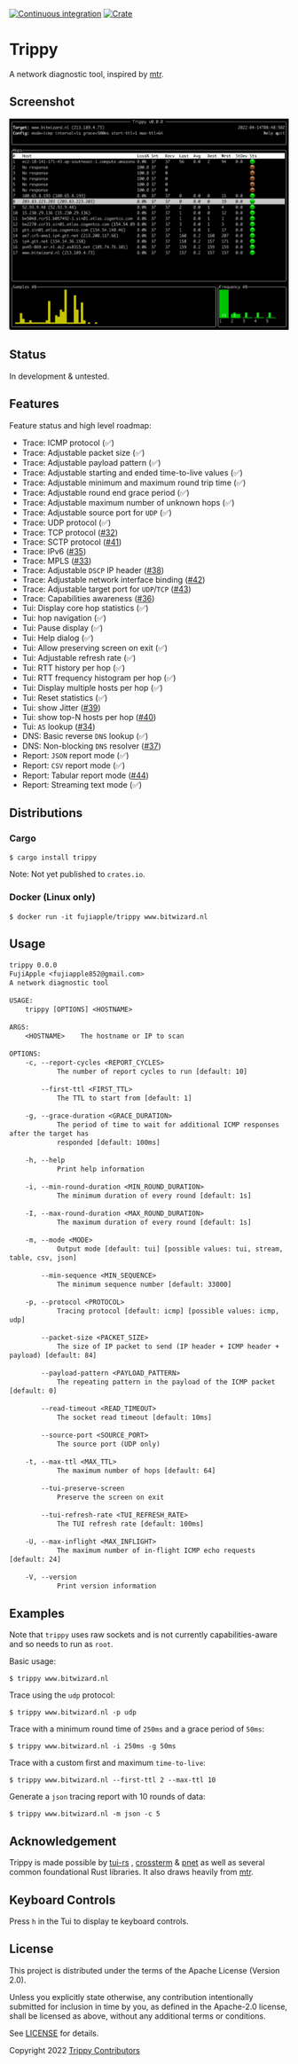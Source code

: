 [![Continuous integration](https://github.com/fujiapple852/trippy/workflows/Continuous%20integration/badge.svg)](https://github.com/fujiapple852/trippy/actions/workflows/ci.yml)
[![Crate](https://img.shields.io/crates/v/trippy.svg)](https://crates.io/crates/trippy/0.0.0)

# Trippy

A network diagnostic tool, inspired by [mtr](https://github.com/traviscross/mtr).

## Screenshot

<img src="assets/trippy-14-04-2022.png" alt="trippy"/>

## Status

In development & untested.

## Features

Feature status and high level roadmap:

- Trace: ICMP protocol (✅)
- Trace: Adjustable packet size (✅)
- Trace: Adjustable payload pattern (✅)
- Trace: Adjustable starting and ended time-to-live values (✅)
- Trace: Adjustable minimum and maximum round trip time (✅)
- Trace: Adjustable round end grace period (✅)
- Trace: Adjustable maximum number of unknown hops (✅)
- Trace: Adjustable source port for `UDP` (✅)
- Trace: UDP protocol (✅)
- Trace: TCP protocol ([#32](https://github.com/fujiapple852/trippy/issues/32))
- Trace: SCTP protocol ([#41](https://github.com/fujiapple852/trippy/issues/41))
- Trace: IPv6 ([#35](https://github.com/fujiapple852/trippy/issues/35))
- Trace: MPLS ([#33](https://github.com/fujiapple852/trippy/issues/33))
- Trace: Adjustable `DSCP` IP header ([#38](https://github.com/fujiapple852/trippy/issues/38))
- Trace: Adjustable network interface binding ([#42](https://github.com/fujiapple852/trippy/issues/42))
- Trace: Adjustable target port for `UDP`/`TCP` ([#43](https://github.com/fujiapple852/trippy/issues/43))
- Trace: Capabilities awareness ([#36](https://github.com/fujiapple852/trippy/issues/36))
- Tui: Display core hop statistics (✅)
- Tui: hop navigation (✅)
- Tui: Pause display (✅)
- Tui: Help dialog (✅)
- Tui: Allow preserving screen on exit (✅)
- Tui: Adjustable refresh rate (✅)
- Tui: RTT history per hop (✅)
- Tui: RTT frequency histogram per hop (✅)
- Tui: Display multiple hosts per hop (✅)
- Tui: Reset statistics (✅)
- Tui: show Jitter ([#39](https://github.com/fujiapple852/trippy/issues/39))
- Tui: show top-N hosts per hop ([#40](https://github.com/fujiapple852/trippy/issues/40))
- Tui: `AS` lookup ([#34](https://github.com/fujiapple852/trippy/issues/34))
- DNS: Basic reverse `DNS` lookup (✅)
- DNS: Non-blocking `DNS` resolver ([#37](https://github.com/fujiapple852/trippy/issues/37))
- Report: `JSON` report mode (✅)
- Report: `CSV` report mode (✅)
- Report: Tabular report mode ([#44](https://github.com/fujiapple852/trippy/issues/44))
- Report: Streaming text mode (✅)

## Distributions

### Cargo

```shell
$ cargo install trippy
```

Note: Not yet published to `crates.io`.

### Docker (Linux only)

```shell
$ docker run -it fujiapple/trippy www.bitwizard.nl
```

## Usage

```shell
trippy 0.0.0
FujiApple <fujiapple852@gmail.com>
A network diagnostic tool

USAGE:
    trippy [OPTIONS] <HOSTNAME>

ARGS:
    <HOSTNAME>    The hostname or IP to scan

OPTIONS:
    -c, --report-cycles <REPORT_CYCLES>
            The number of report cycles to run [default: 10]

        --first-ttl <FIRST_TTL>
            The TTL to start from [default: 1]

    -g, --grace-duration <GRACE_DURATION>
            The period of time to wait for additional ICMP responses after the target has 
            responded [default: 100ms]

    -h, --help
            Print help information

    -i, --min-round-duration <MIN_ROUND_DURATION>
            The minimum duration of every round [default: 1s]

    -I, --max-round-duration <MAX_ROUND_DURATION>
            The maximum duration of every round [default: 1s]

    -m, --mode <MODE>
            Output mode [default: tui] [possible values: tui, stream, table, csv, json]

        --min-sequence <MIN_SEQUENCE>
            The minimum sequence number [default: 33000]

    -p, --protocol <PROTOCOL>
            Tracing protocol [default: icmp] [possible values: icmp, udp]

        --packet-size <PACKET_SIZE>
            The size of IP packet to send (IP header + ICMP header + payload) [default: 84]

        --payload-pattern <PAYLOAD_PATTERN>
            The repeating pattern in the payload of the ICMP packet [default: 0]

        --read-timeout <READ_TIMEOUT>
            The socket read timeout [default: 10ms]

        --source-port <SOURCE_PORT>
            The source port (UDP only)

    -t, --max-ttl <MAX_TTL>
            The maximum number of hops [default: 64]

        --tui-preserve-screen
            Preserve the screen on exit

        --tui-refresh-rate <TUI_REFRESH_RATE>
            The TUI refresh rate [default: 100ms]

    -U, --max-inflight <MAX_INFLIGHT>
            The maximum number of in-flight ICMP echo requests [default: 24]

    -V, --version
            Print version information
```

## Examples

Note that `trippy` uses raw sockets and is not currently capabilities-aware and so needs to run as `root`.

Basic usage:

```shell
$ trippy www.bitwizard.nl
```

Trace using the `udp` protocol:

```shell
$ trippy www.bitwizard.nl -p udp
```

Trace with a minimum round time of `250ms` and a grace period of `50ms`:

```shell
$ trippy www.bitwizard.nl -i 250ms -g 50ms
```

Trace with a custom first and maximum `time-to-live`:

```shell
$ trippy www.bitwizard.nl --first-ttl 2 --max-ttl 10
```

Generate a `json` tracing report with 10 rounds of data:

```shell
$ trippy www.bitwizard.nl -m json -c 5
```

## Acknowledgement

Trippy is made possible by [tui-rs](https://github.com/fdehau/tui-rs)
, [crossterm](https://github.com/crossterm-rs/crossterm) & [pnet](https://github.com/libpnet/libpnet) as well as several
common foundational Rust libraries.  It also draws heavily from [mtr](https://github.com/traviscross/mtr).

## Keyboard Controls

Press `h` in the Tui to display te keyboard controls.

## License

This project is distributed under the terms of the Apache License (Version 2.0).

Unless you explicitly state otherwise, any contribution intentionally submitted for inclusion in time by you, as defined
in the Apache-2.0 license, shall be licensed as above, without any additional terms or conditions.

See [LICENSE](LICENSE) for details.

Copyright 2022 [Trippy Contributors](https://github.com/fujiapple852/trippy/graphs/contributors)